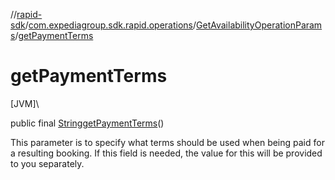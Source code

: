 //[rapid-sdk](../../../index.md)/[com.expediagroup.sdk.rapid.operations](../index.md)/[GetAvailabilityOperationParams](index.md)/[getPaymentTerms](get-payment-terms.md)

# getPaymentTerms

[JVM]\

public final [String](https://docs.oracle.com/javase/8/docs/api/java/lang/String.html)[getPaymentTerms](get-payment-terms.md)()

This parameter is to specify what terms should be used when being paid for a resulting booking. If this field is needed, the value for this will be provided to you separately.

